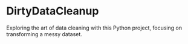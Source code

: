 # DirtyDataCleanup
Exploring the art of data cleaning with this Python project, focusing on transforming a messy dataset.
